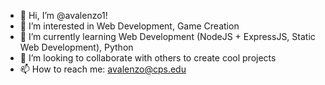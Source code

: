 - 👋 Hi, I’m @avalenzo1!
- 👀 I’m interested in Web Development, Game Creation
- 🌱 I’m currently learning Web Development (NodeJS + ExpressJS, Static Web Development), Python
- 💞️ I’m looking to collaborate with others to create cool projects
- 📫 How to reach me: <avalenzo@cps.edu>

<!---
avalenzo1/avalenzo1 is a ✨ special ✨ repository because its `README.md` (this file) appears on your GitHub profile.
You can click the Preview link to take a look at your changes.
--->
